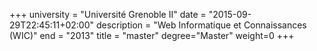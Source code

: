 +++
university = "Université Grenoble II"
date = "2015-09-29T22:45:11+02:00"
description = "Web Informatique et Connaissances (WIC)"
end = "2013"
title = "master"
degree="Master"
weight=0
+++

